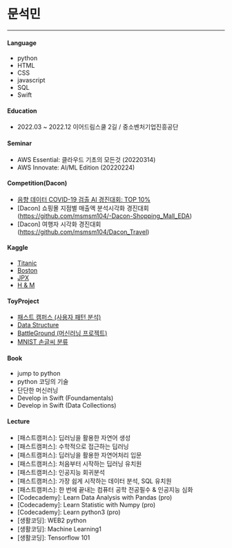 # 문석민

---
#### Language
 - python
 - HTML
 - CSS
 - javascript
 - SQL
 - Swift

#### Education
 - 2022.03 ~ 2022.12 이어드림스쿨 2길 / 중소벤처기업진흥공단

#### Seminar
 - AWS Essential: 클라우드 기초의 모든것 (20220314)
 - AWS Innovate: AI/ML Edition (20220224)

#### Competition(Dacon)
 - [음향 데이터 COVID-19 검출 AI 경진대회: TOP 10%](https://github.com/msmsm104/Dacon_covid19)
 - [Dacon] 쇼핑몰 지점별 매출액 분석시각화 경진대회(https://github.com/msmsm104/-Dacon-Shopping_Mall_EDA)
 - [Dacon] 여행자 시각화 경진대회(https://github.com/msmsm104/Dacon_Travel)
 
#### Kaggle
 - [Titanic](https://github.com/msmsm104/yeardreamschool/tree/main/project/EDA_titanic_0426)
 - [Boston](https://github.com/msmsm104/yeardreamschool/tree/main/project/%EB%B3%B4%EC%8A%A4%ED%84%B4%20%EC%A7%91%EA%B0%92%20%EC%98%88%EC%B8%A1_0421)
 - [JPX](https://github.com/msmsm104/yeardreamschool/blob/main/kaggle/JPX/%E1%84%91%E1%85%B5%E1%86%AF%E1%84%89%E1%85%A1_JPX_detailed_EDA(0508)_2.ipynb)
 - [H & M](https://github.com/msmsm104/yeardreamschool/blob/main/kaggle/kaggle_project/H_M.ipynb)



#### ToyProject
 - [패스트 캠퍼스 (사용자 패턴 분석)](https://github.com/msmsm104/Data_Hackthon)
 - [Data Structure](https://github.com/msmsm104/yeardreamschool/tree/main/Data_Structure)
 - [BattleGround (머신러닝 프로젝트)](https://github.com/msmsm104/MachineLearning_Project)
 - [MNIST 손글씨 분류](https://github.com/msmsm104/TIL/tree/main/20220712/rnn)
 
 
#### Book
 - jump to python
 - python 코딩의 기술
 - 단단한 머신러닝
 - Develop in Swift (Foundamentals)
 - Develop in Swift (Data Collections)
 

#### Lecture
 - [패스트캠퍼스]: 딥러닝을 활용한 자연어 생성
 - [패스트캠퍼스]: 수학적으로 접근하는 딥러닝
 - [패스트캠퍼스]: 딥러닝을 활용한 자연어처리 입문
 - [패스트캠퍼스]: 처음부터 시작하는 딥러닝 유치원
 - [패스트캠퍼스]: 인공지능 회귀분석
 - [패스트캠퍼스]: 가장 쉽게 시작하는 데이터 분석, SQL 유치원 
 - [패스트캠퍼스]: 한 번에 끝내는 컴퓨터 공학 전공필수 & 인공지능 심화
 - [Codecademy]: Learn Data Analysis with Pandas (pro)
 - [Codecademy]: Learn Statistic with Numpy (pro)
 - [Codecademy]: Learn python3 (pro)
 - [생활코딩]: WEB2 python
 - [생활코딩]: Machine Learning1
 - [생활코딩]: Tensorflow 101

<!--
**msmsm104/msmsm104** is a ✨ _special_ ✨ repository because its `README.md` (this file) appears on your GitHub profile.

Here are some ideas to get you started:

- 🔭 I’m currently working on ...
- 🌱 I’m currently learning ...
- 👯 I’m looking to collaborate on ...
- 🤔 I’m looking for help with ...
- 💬 Ask me about ...
- 📫 How to reach me: ...
- 😄 Pronouns: ...
- ⚡ Fun fact: ...
-->
